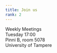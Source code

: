 ```yaml
---
title: Join us
rank: 2
---
```


Weekly Meetings<br>
Tuesday 17:00<br>
Pinni B, room 5078<br>
University of Tampere
